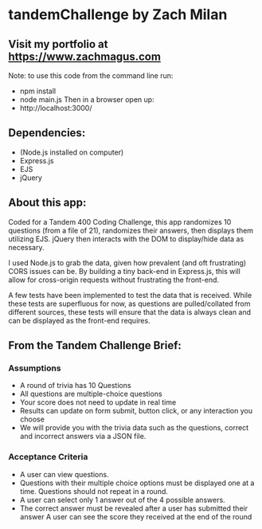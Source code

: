 # tandemChallenge by Zach Milan
## Visit my portfolio at https://www.zachmagus.com

Note: to use this code from the command line run:
* npm install
* node main.js
Then in a browser open up:
* http://localhost:3000/

## Dependencies:
* (Node.js installed on computer)
* Express.js
* EJS
* jQuery

## About this app:
Coded for a Tandem 400 Coding Challenge, this app randomizes 10 questions (from a file of 21), randomizes their answers, then displays them utilizing EJS. jQuery then interacts with the DOM to display/hide data as necessary.

I used Node.js to grab the data, given how prevalent (and oft frustrating) CORS issues can be. By building a tiny back-end in Express.js, this will allow for cross-origin requests without frustrating the front-end.

A few tests have been implemented to test the data that is received. While these tests are superfluous for now, as questions are pulled/collated from different sources, these tests will ensure that the data is always clean and can be displayed as the front-end requires.


## From the Tandem Challenge Brief:

### Assumptions
* A round of trivia has 10 Questions
* All questions are multiple-choice questions
* Your score does not need to update in real time
* Results can update on form submit, button click, or any interaction you choose
* We will provide you with the trivia data such as the questions, correct and incorrect answers via a JSON file.

### Acceptance Criteria
* A user can view questions.
* Questions with their multiple choice options must be displayed one at a time. Questions should not repeat in a round.
* A user can select only 1 answer out of the 4 possible answers.
* The correct answer must be revealed after a user has submitted their answer A user can see the score they received at the end of the round
